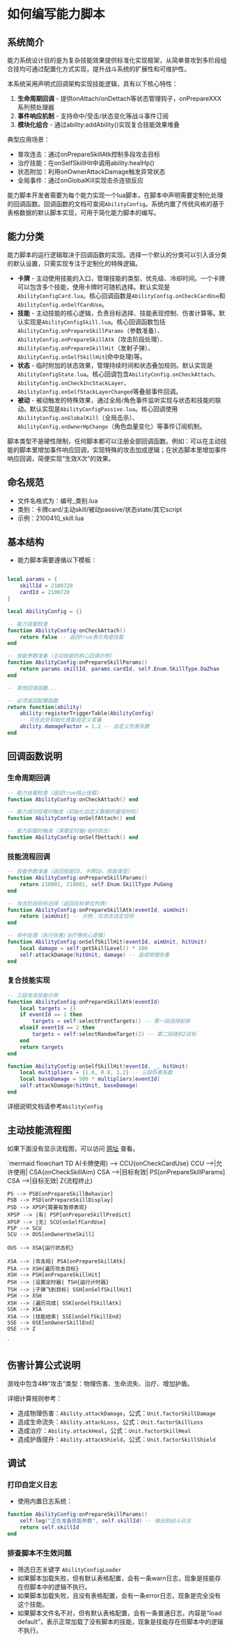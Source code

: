# 如何编写能力脚本

## 系统简介

能力系统设计目的是为复杂技能效果提供标准化实现框架，从简单普攻到多阶段组合技均可通过配置化方式实现，提升战斗系统的扩展性和可维护性。

本系统采用声明式回调架构实现技能逻辑，具有以下核心特性：

1. **生命周期回调** - 提供onAttach/onDettach等状态管理钩子，onPrepareXXX系列预处理器
1. **事件响应机制** - 支持命中/受击/状态变化等战斗事件订阅
1. **模块化组合** - 通过ability:addAbility()实现复合技能效果堆叠

典型应用场景：
- 普攻连击：通过onPrepareSkillAtk控制多段攻击目标
- 治疗技能：在onSelfSkillHit中调用ability:healHp()
- 状态附加：利用onOwnerAttackDamage触发异常状态
- 全局事件：通过onGlobalKill实现击杀连锁反应

能力脚本开发者需要为每个能力实现一个lua脚本，在脚本中声明需要定制化处理的回调函数。回调函数的文档可查阅`AbilityConfig`。系统内置了传统风格的基于表格数据的默认脚本实现，可用于简化能力脚本的编写。

## 能力分类

能力脚本的运行逻辑取决于回调函数的实现。选择一个默认的分类可以引入该分类的默认设置，只需实现专注于定制化的特殊逻辑。

- **卡牌** - 主动使用技能的入口，管理技能的类型、优先级、冷却时间。一个卡牌可以包含多个技能，使用卡牌时可随机选择。默认实现是`AbilityConfigCard.lua`。核心回调函数是`AbilityConfig.onCheckCardUse`和`AbilityConfig.onSelfCardUse`。
- **技能** - 主动技能的核心逻辑，负责目标选择、技能表现控制、伤害计算等。默认实现是`AbilityConfigSkill.lua`。核心回调函数包括`AbilityConfig.onPrepareSkillParams`（参数准备）、`AbilityConfig.onPrepareSkillAtk`（攻击阶段处理）、`AbilityConfig.onPrepareSkillHit`（发射子弹）、`AbilityConfig.onSelfSkillHit`(命中处理)等。
- **状态** - 临时附加的状态效果，管理持续时间和状态叠加规则。默认实现是`AbilityConfigState.lua`。核心回调包含`AbilityConfig.onCheckAttach`、`AbilityConfig.onCheckIncStackLayer`、`AbilityConfig.onSelfStackLayerChanged`等叠层事件回调。
- **被动** - 被动触发的特殊效果，通过全局/角色事件监听实现与状态和技能的联动。默认实现是`AbilityConfigPassive.lua`。核心回调使用`AbilityConfig.onGlobalKill`（全局击杀）、`AbilityConfig.onOwnerHpChange`（角色血量变化）等事件订阅机制。

脚本类型不是硬性限制，任何脚本都可以注册全部回调函数。例如：可以在主动技能的脚本里增加事件响应回调，实现特殊的攻击加成逻辑；在状态脚本里增加事件响应回调，简便实现“生效X次”的效果。

## 命名规范

- 文件名格式为：编号_类别.lua
- 类别：卡牌card/主动skill/被动passive/状态state/其它script
- 示例：2100410_skill.lua

## 基本结构

- 能力脚本需要遵循以下模板：

```lua

local params = {
    skillId = 2100720
    cardId = 2100720
}

local AbilityConfig = {}

-- 能力挂载检查
function AbilityConfig:onCheckAttach()
    return false -- 返回true表示免疫挂载
end

-- 技能参数准备（主动技能的核心回调示例）
function AbilityConfig:onPrepareSkillParams()
    return params.skillId, params.cardId, self.Enum.SkillType.DaZhao
end

-- 其他回调函数...

-- 必须返回配置函数
return function(ability)
    ability:registerTriggerTable(AbilityConfig)
    -- 可在此处初始化技能自定义变量
    ability.damageFactor = 1.2 -- 自定义伤害系数
end
```

## 回调函数说明


### 生命周期回调

```lua
-- 能力挂载检查（返回true阻止挂载）
function AbilityConfig:onCheckAttach() end

-- 能力成功挂载时触发（初始化自定义数据的最佳时机）
function AbilityConfig:onSelfAttach() end

-- 能力卸载时触发（清理定时器/临时状态）
function AbilityConfig:onSelfDettach() end
```

### 技能流程回调

```lua
-- 技能参数准备（返回技能ID、卡牌ID、技能类型）
function AbilityConfig:onPrepareSkillParams()
    return 210001, 210001, self.Enum.SkillType.PuGong
end

-- 攻击阶段目标选择（返回目标单位列表）
function AbilityConfig:onPrepareSkillAtk(eventId, aimUnit)
    return {aimUnit} -- 示例：仅攻击选定目标
end

-- 命中处理（执行伤害/治疗等核心逻辑）
function AbilityConfig:onSelfSkillHit(eventId, aimUnit, hitUnit)
    local damage = self:getSkillLevel() * 100
    self:attackDamage(hitUnit, damage) -- 造成物理伤害
end
```

### 复合技能实现

```lua
-- 三段攻击技能示例
function AbilityConfig:onPrepareSkillAtk(eventId)
    local targets = {}
    if eventId == 1 then
        targets = self:selectFrontTargets() -- 第一段选择前排
    elseif eventId == 2 then
        targets = self:selectRandomTarget(2) -- 第二段随机2目标
    end
    return targets
end

function AbilityConfig:onSelfSkillHit(eventId, _, hitUnit)
    local multipliers = {1.0, 0.8, 1.2} -- 三段伤害系数
    local baseDamage = 500 * multipliers[eventId]
    self:attackDamage(hitUnit, baseDamage)
end
```

详细说明文档请参考`AbilityConfig`

## 主动技能流程图

如果下面没有显示流程图，可以访问 [网址](http://192.168.68.210:3000/slm/client/src/branch/master/slm_client/Product/Lua/Core/Common/FrameBattle/Ability/HOWTO.md) 查看。

`mermaid
flowchart TD
    A(卡牌使用) --> CCU{onCheckCardUse}
    CCU -->|允许使用| CSA{onCheckSkillAim}
    CSA -->|目标有效| PS[onPrepareSkillParams]
    CSA -->|目标无效| Z(流程终止)
    
    PS --> PSB[onPrepareSkillBehavior]
    PSB --> PSD[onPrepareSkillDisplay]
    PSD --> XPSP{需要有暂停表现}
    XPSP --> |有| PSP[onPrepareSkillPredict]
    XPSP --> |无| SCU[onSelfCardUse]
    PSP --> SCU
    SCU --> OUS[onOwnerUseSkill]

    OUS --> XSA{运行状态机}

    XSA --> |攻击段| PSA[onPrepareSkillAtk]
    PSA --> XSH{遍历攻击目标}
    XSH --> PSH[onPrepareSkillHit]
    PSH --> |设置定时器| TSH{运行计时器}
    TSH --> |子弹飞到目标| SSH[onSelfSkillHit]
    PSH --> XSH
    XSH --> |遍历完成| SSK[onSelfSkillAtk]
    SSK --> XSA
    XSA --> |技能结束| SSE[onSelfSkillEnd]
    SSE --> OSE[onOwnerSkillEnd]
    OSE --> Z
`

## 伤害计算公式说明

游戏中包含4种“攻击”类型：物理伤害、生命流失、治疗、增加护盾。

详细计算规则参考：

- 造成物理伤害：`Ability.attackDamage`，公式：`Unit.factorSkillDamage`
- 造成生命流失：`Ability.attackLoss`，公式：`Unit.factorSkillLoss`
- 造成治疗：`Ability.attackHeal`，公式：`Unit.factorSkillHeal`
- 造成护盾提升：`Ability.attackShield`，公式：`Unit.factorSkillShield`

## 调试

### 打印自定义日志

- 使用内置日志系统：

```lua
function AbilityConfig:onPrepareSkillParams()
    self:log("正在准备技能参数", self.skillId) -- 输出到战斗日志
    return self.skillId
end
```

### 排查脚本不生效问题

- 筛选日志关键字 `AbilityConfigLoader`
- 如果脚本加载失败，但有默认表格配置，会有一条warn日志，现象是技能存在但脚本中的逻辑不执行。
- 如果脚本加载失败，且没有表格配置，会有一条error日志，现象是完全没有这个技能。
- 如果脚本文件名不对，但有默认表格配置，会有一条普通日志，内容是“load default”，表示正常加载了没有脚本的技能，现象是技能存在但脚本中的逻辑不执行。
